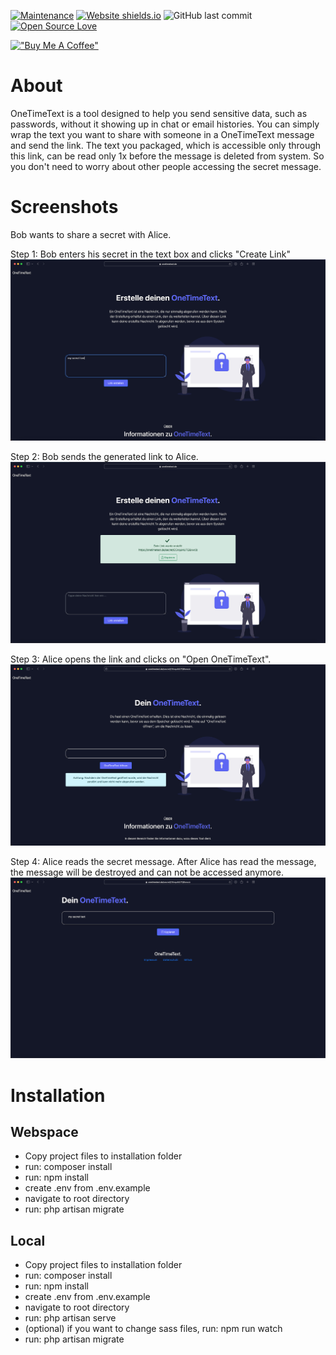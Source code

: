 [![Maintenance](https://img.shields.io/badge/Maintained%3F-yes-green.svg)](https://github.com/lukasboc/onetimetext/graphs/commit-activity) [![Website shields.io](https://img.shields.io/website-up-down-green-red/https/onetimetext.de.svg)](https://onetimetext.de) ![GitHub last commit](https://img.shields.io/github/last-commit/lukasboc/onetimetext) [![Open Source Love](https://badges.frapsoft.com/os/v2/open-source.svg?v=103)](https://github.com/ellerbrock/open-source-badges/) 

[!["Buy Me A Coffee"](https://www.buymeacoffee.com/assets/img/custom_images/orange_img.png)](https://www.buymeacoffee.com/lukasboc)

# About
OneTimeText is a tool designed to help you send sensitive data, such as passwords, without it showing up in chat or email histories. You can simply wrap the text you want to share with someone in a OneTimeText message and send the link. The text you packaged, which is accessible only through this link, can be read only 1x before the message is deleted from system. So you don't need to worry about other people accessing the secret message.

# Screenshots
Bob wants to share a secret with Alice.

Step 1: Bob enters his secret in the text box and clicks "Create Link"
![Start](readme_images/readme_1.jpg)

Step 2: Bob sends the generated link to Alice.
![Start](readme_images/readme_2.jpg)

Step 3: Alice opens the link and clicks on "Open OneTimeText".
![Start](readme_images/readme_3.jpg)

Step 4: Alice reads the secret message. After Alice has read the message, the message will be destroyed and can not be accessed anymore.
![Start](readme_images/readme_4.jpg)

# Installation
## Webspace
- Copy project files to installation folder
- run: composer install
- run: npm install
- create .env from .env.example
- navigate to root directory
- run: php artisan migrate

## Local
- Copy project files to installation folder
- run: composer install
- run: npm install
- create .env from .env.example
- navigate to root directory
- run: php artisan serve
- (optional) if you want to change sass files, run: npm run watch
- run: php artisan migrate
